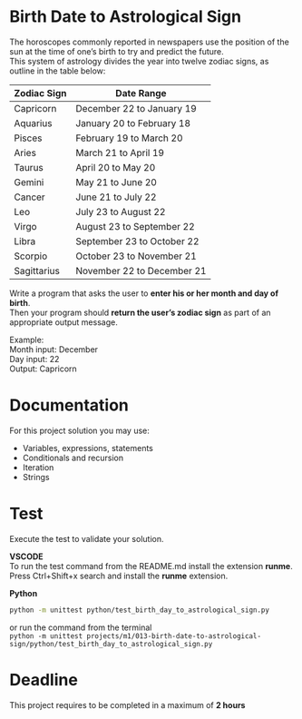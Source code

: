 # Birth Date to Astrological Sign

The horoscopes commonly reported in newspapers use the position of the sun at 
the time of one’s birth to try and predict the future.    
This system of astrology divides the year into twelve zodiac signs, as outline in the table below:  


| Zodiac Sign |       Date Range           |
|-------------|----------------------------|
| Capricorn   | December 22 to January 19  |
| Aquarius    | January 20 to February 18  |
| Pisces      | February 19 to March 20    |
| Aries       | March 21 to April 19       |
| Taurus      | April 20 to May 20         |
| Gemini      | May 21 to June 20          |
| Cancer      | June 21 to July 22         |
| Leo         | July 23 to August 22       |
| Virgo       | August 23 to September 22  |
| Libra       | September 23 to October 22 |
| Scorpio     | October 23 to November 21  |
| Sagittarius | November 22 to December 21 |

Write a program that asks the user to **enter his or her month and day of birth**.    
Then your program should **return the user’s zodiac sign** as part of an appropriate output message.

Example:   
Month input: December   
Day input: 22   
Output: Capricorn  

# Documentation

For this project solution you may use:

- Variables, expressions, statements
- Conditionals and recursion
- Iteration
- Strings


# Test
Execute the test to validate your solution.  

**VSCODE**   
To run the test command from the README.md install the extension **runme**. 
Press Ctrl+Shift+x search and install the **runme** extension. 


**Python**

```sh
python -m unittest python/test_birth_day_to_astrological_sign.py
```

or run the command from the terminal  
`python -m unittest projects/m1/013-birth-date-to-astrological-sign/python/test_birth_day_to_astrological_sign.py`


# Deadline

This project requires to be completed in a maximum of **2 hours**
